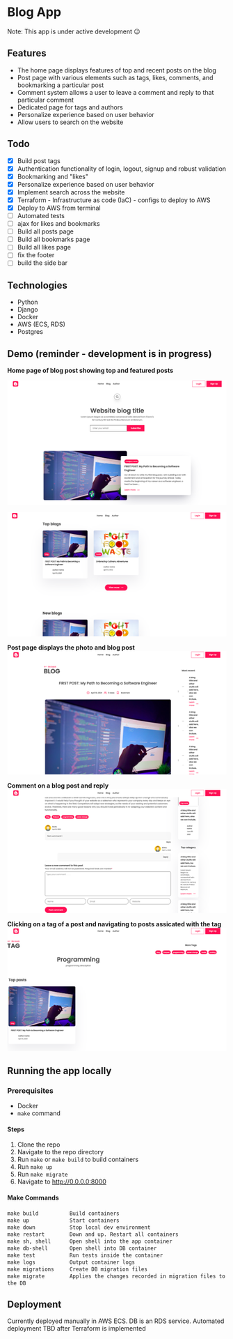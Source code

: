 # Blog App

Note: This app is under active development :wink:

## Features
- The home page displays features of top and recent posts on the blog
- Post page with various elements such as tags, likes, comments, and bookmarking a particular post
- Comment system allows a user to leave a comment and reply to that particular comment
- Dedicated page for tags and authors
- Personalize experience based on user behavior
- Allow users to search on the website

## Todo
- [x] Build post tags
- [x] Authentication functionality of login, logout, signup and robust validation
- [x] Bookmarking and "likes"
- [x] Personalize experience based on user behavior
- [x] Implement search across the website
- [x] Terraform - Infrastructure as code (IaC) - configs to deploy to AWS
- [x] Deploy to AWS from terminal
- [ ] Automated tests
- [ ] ajax for likes and bookmarks
- [ ] Build all posts page
- [ ] Build all bookmarks page
- [ ] Build all likes page
- [ ] fix the footer
- [ ] build the side bar

## Technologies
- Python
- Django
- Docker
- AWS (ECS, RDS)
- Postgres

## Demo (reminder - development is in progress)
**Home page of blog post showing top and featured posts**

![Home Page](img/home.png)

![Home Page half](img/home-features.png)

**Post page displays the photo and blog post**
![Post page](img/blog-post.png)

**Comment on a blog post and reply**
![Post Page half](img/comment.png)

**Clicking on a tag of a post and navigating to posts assicated with the tag**
![Tag Page](img/tags.png)

## Running the app locally

### Prerequisites
- Docker
- `make` command

#### Steps
1. Clone the repo
1. Navigate to the repo directory
1. Run `make` or `make build` to build containers
1. Run `make up`
1. Run `make migrate`
1. Navigate to http://0.0.0.0:8000

#### Make Commands
```
make build          Build containers
make up             Start containers
make down           Stop local dev environment
make restart        Down and up. Restart all containers
make sh, shell      Open shell into the app container
make db-shell       Open shell into DB container
make test           Run tests inside the container
make logs           Output container logs
make migrations     Create DB migration files
make migrate        Applies the changes recorded in migration files to the DB
```

## Deployment
Currently deployed manually in AWS ECS. DB is an RDS service.
Automated deployment TBD after Terraform is implemented
